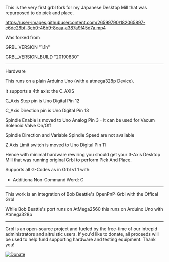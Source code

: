 This is the very first grbl fork for my Japanese Desktop Mill that was repurposed to do pick and place.



https://user-images.githubusercontent.com/26599790/182065897-c6dc28bf-3cb0-46b9-8eaa-a387a9f45d7a.mp4


Was forked from

GRBL_VERSION "1.1h"

GRBL_VERSION_BUILD "20190830"


-------------
Hardware

This runs on a plain Arduino Uno (with a atmega328p Device).

It supports a 4th  axis: the C_AXIS

C_Axis Step pin is Uno Digital Pin 12

C_Axis Direction pin is Uno Digital Pin 13

Spindle Enable is moved to Uno Analog Pin 3 - It can be used for Vacum Solenoid Valve On/Off

Spindle Direction and Variable Spindle Speed are not available

Z Axis Limit switch is moved to Uno Digital Pin 11

Hence with minimal hardware rewiring you should get your 3-Axis Desktop Mill that was running original Grbl to perform Pick And Place.

Supports all G-Codes as in Grbl v1.1 with:

 - Additiona Non-Command Word: C
 
-------------
This work is an integration of Bob Beattie's OpenPnP-Grbl with the Offical Grbl

While Bob Beattie's port runs on AtMega2560 this runs on Arduino Uno with Atmega328p

-------------
Grbl is an open-source project and fueled by the free-time of our intrepid administrators and altruistic users. If you'd like to donate, all proceeds will be used to help fund supporting hardware and testing equipment. Thank you!

[![Donate](https://www.paypalobjects.com/en_US/i/btn/btn_donate_LG.gif)](https://www.paypal.com/cgi-bin/webscr?cmd=_s-xclick&hosted_button_id=CUGXJHXA36BYW)
